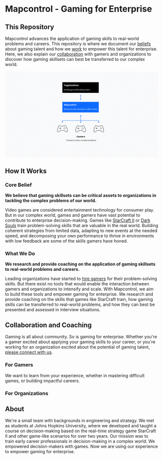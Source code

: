 # Mapcontrol - Gaming for Enterprise

## This Repository

Mapcontrol advances the application of gaming skills to real-world problems and careers. This repository is where we document our [beliefs]() about gaming talent and how we [work]() to empower this talent for enterprise. Here, we also explain our [collaboration]() with gamers and organizations to discover how gaming skillsets can best be transferred to our complex world.

<p align="center">
<img src="assets/mapcontrol_stack_full.png"></img>
</p>

## How It Works

### Core Belief

**We believe that gaming skillsets can be critical assets to organizations in tackling the complex problems of our world.**

Video games are considered entertainment technology for consumer play. But in our complex world, games and gamers have vast potential to contribute to enterprise decision-making. Games like [StarCraft II](https://en.wikipedia.org/wiki/StarCraft_II:_Wings_of_Liberty) or [Dark Souls](https://en.wikipedia.org/wiki/Dark_Souls) train problem-solving skills that are valuable in the real world. Building coherent strategies from limited data, adapting to new events at the needed speed, and decomposing your own performance to thrive in environments with low feedback are some of the skills gamers have honed. 

### What We Do

**We research and provide coaching on the application of gaming skillsets to real-world problems and careers.**

Leading organizations have started to [hire gamers](https://www.businessinsider.com/retired-gamer-offered-internship-for-past-starcraft-2-performance-2019-10) for their problem-solving skills. But there exist no tools that would enable the interaction between gamers and organizations to intensify and scale. With Mapcontrol, we aim to build these tools and empower gaming for enterprise. We research and provide coaching on the skills that games like StarCraft train, how gaming skills can be transferred to real-world problems, and how they can best be presented and assessed in interview situations.

## Collaboration and Coaching

Gaming is all about community. So is gaming for enterprise. Whether you're a gamer excited about applying your gaming skills to your career, or you're working for an organization excited about the potential of gaming talent, [please connect with us](). 

### For Gamers

We want to learn from your experience, whether in mastering difficult games, or building impactful careers.

### For Organizations

## About

We're a small team with backgrounds in engineering and strategy. We met as students at Johns Hopkins University, where we developed and taught a course on decision-making based on the real-time strategy game StarCraft II and other game-like scenarios for over two years. Our mission was to train early career professionals in decision-making in a complex world. We empowered decision-makers with games. Now we are using our experience to empower gaming for enterprise.






